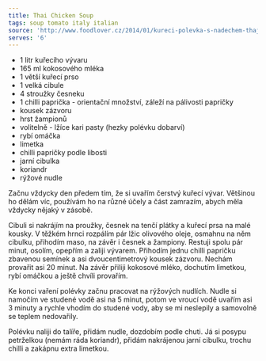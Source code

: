 ```yaml
---
title: Thai Chicken Soup
tags: soup tomato italy italian
source: 'http://www.foodlover.cz/2014/01/kureci-polevka-s-nadechem-thajska.html'
serves: '6'
---
```

* 1 litr kuřecího vývaru
* 165 ml kokosového mléka
* 1 větší kuřecí prso
* 1 velká cibule
* 4 stroužky česneku
* 1 chilli paprička - orientační množství, záleží na pálivosti papričky
* kousek zázvoru
* hrst žampionů
* volitelně - lžíce kari pasty (hezky polévku dobarví)
* rybí omáčka
* limetka
* chilli papričky podle libosti
* jarní cibulka
* koriandr
* rýžové nudle

Začnu vždycky den předem tím, že si uvařím čerstvý kuřecí vývar. Většinou ho dělám víc, používám ho na různé účely a část zamrazím, abych měla vždycky nějaký v zásobě.

Cibuli si nakrájím na proužky, česnek na tenčí plátky a kuřecí prsa na malé kousky. V těžkém hrnci rozpálím pár lžic olivového oleje, osmahnu na něm cibulku, přihodím maso, na závěr i česnek a žampiony. Restuji spolu pár minut, osolím, opepřím a zaliji vývarem. Přihodím jednu chilli papričku zbavenou semínek a asi dvoucentimetrový kousek zázvoru. Nechám provařit asi 20 minut. Na závěr přiliji kokosové mléko, dochutím limetkou, rybí omáčkou a ještě chvíli provařím.

Ke konci vaření polévky začnu pracovat na rýžových nudlích. Nudle si namočím ve studené vodě asi na 5 minut, potom ve vroucí vodě uvařím asi 3 minuty a rychle vhodím do studené vody, aby se mi neslepily a samovolně se teplem nedovařily.

Polévku naliji do talíře, přidám nudle, dozdobím podle chuti. Já si posypu petrželkou (nemám ráda koriandr), přidám nakrájenou jarní cibulku, trochu chilli a zakápnu extra limetkou.
